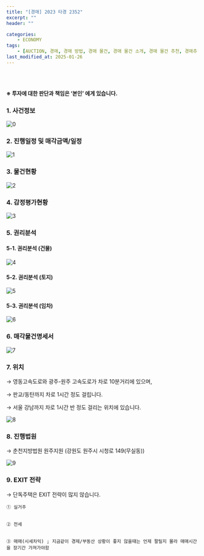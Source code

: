 ```yaml
---
title: "[경매] 2023 타경 2352"
excerpt: ""
header: ""

categories:
    - ECONOMY
tags:
    - [AUCTION, 경매, 경매 방법, 경매 물건, 경매 물건 소개, 경매 물건 추천, 경매추천, 경매 추천, 경매 입찰, 경매입찰방법, 경매 입찰 준비, 농지취득자격증명원, 농지취득자격증명 경매, 농지취득자격증명 조건, 대출, 경매대출, 경락잔금대출, 경매 대출 서류, 경락대출 서류, ]
last_modified_at: 2025-01-26
---
```

<br><br>

**※ 투자에 대한 판단과 책임은 ‘본인’ 에게 있습니다.**



### 1. 사건정보


![0](/upload/2025-01-26-2023_타경_2352.md/0.png)



### 2. 진행일정 및 매각금액/일정


![1](/upload/2025-01-26-2023_타경_2352.md/1.png)



### 3. 물건현황


![2](/upload/2025-01-26-2023_타경_2352.md/2.png)



### 4. 감정평가현황


![3](/upload/2025-01-26-2023_타경_2352.md/3.png)



### 5. 권리분석



#### 5-1. 권리분석 (건물)


![4](/upload/2025-01-26-2023_타경_2352.md/4.png)



#### 5-2. 권리분석 (토지)


![5](/upload/2025-01-26-2023_타경_2352.md/5.png)



#### 5-3. 권리분석 (임차)


![6](/upload/2025-01-26-2023_타경_2352.md/6.png)



### 6. 매각물건명세서


![7](/upload/2025-01-26-2023_타경_2352.md/7.png)



### 7. 위치


→ 영동고속도로와 광주-원주 고속도로가 차로 10분거리에 있으며,


→ 판교/동탄까지 차로 1시간 정도 걸립니다.


→ 서울 강남까지 차로 1시간 반 정도 걸리는 위치에 있습니다.


![8](/upload/2025-01-26-2023_타경_2352.md/8.png)



### 8. 진행법원


→ 춘천지방법원 원주지원 (강원도 원주시 시청로 149(무실동))


![9](/upload/2025-01-26-2023_타경_2352.md/9.png)



### 9. EXIT 전략


→ 단독주택은 EXIT 전략이 많지 않습니다.


	① 실거주


	② 전세


	③ 매매(시세차익) ; 지금같이 경제/부동산 상황이 좋지 않을때는 언제 팔릴지 몰라 매매시간을 장기간 가져가야함


